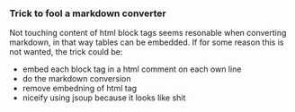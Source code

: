 <!-- head=sitev1.css.html+jquery.html+pictoLinks.css+pictoLinks.js&body=pagev1.html -->
### Trick to fool a markdown converter
Not touching content of html block tags seems resonable when converting markdown, in that way tables can be embedded. If for some reason this is not wanted, the trick could be:

- embed each block tag in a html comment on each own line
- do the markdown conversion
- remove embedning of html tag
- niceify using jsoup because it looks like shit
